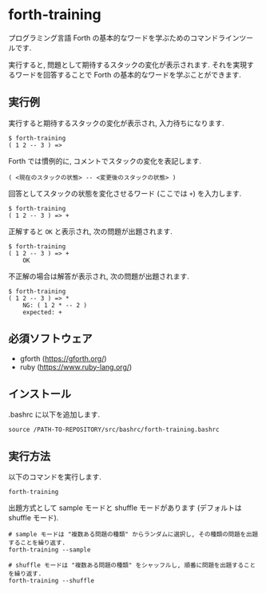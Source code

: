 # forth-training

プログラミング言語 Forth の基本的なワードを学ぶためのコマンドラインツールです.

実行すると, 問題として期待するスタックの変化が表示されます.
それを実現するワードを回答することで Forth の基本的なワードを学ぶことができます.

## 実行例

実行すると期待するスタックの変化が表示され, 入力待ちになります.

    $ forth-training
    ( 1 2 -- 3 ) =>

Forth では慣例的に, コメントでスタックの変化を表記します.

    ( <現在のスタックの状態> -- <変更後のスタックの状態> )

回答としてスタックの状態を変化させるワード (ここでは `+`) を入力します.

    $ forth-training
    ( 1 2 -- 3 ) => +

正解すると `OK` と表示され, 次の問題が出題されます.

    $ forth-training
    ( 1 2 -- 3 ) => +
        OK

不正解の場合は解答が表示され, 次の問題が出題されます.

    $ forth-training
    ( 1 2 -- 3 ) => *
        NG: ( 1 2 * -- 2 )
        expected: +

## 必須ソフトウェア

 * gforth (https://gforth.org/)
 * ruby (https://www.ruby-lang.org/)

## インストール

.bashrc に以下を追加します.

    source /PATH-TO-REPOSITORY/src/bashrc/forth-training.bashrc

## 実行方法

以下のコマンドを実行します.

    forth-training

出題方式として sample モードと shuffle モードがあります (デフォルトは shuffle モード).

    # sample モードは "複数ある問題の種類" からランダムに選択し, その種類の問題を出題することを繰り返す.
    forth-training --sample

    # shuffle モードは "複数ある問題の種類" をシャッフルし, 順番に問題を出題することを繰り返す.
    forth-training --shuffle

